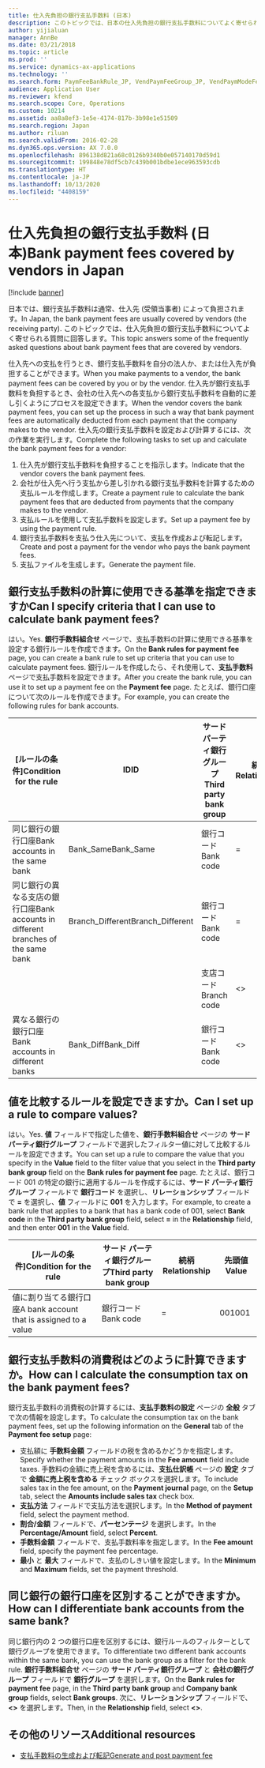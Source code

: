 ```yaml
---
title: 仕入先負担の銀行支払手数料 (日本)
description: このトピックでは、日本の仕入先負担の銀行支払手数料についてよく寄せられる質問に回答します。
author: yijialuan
manager: AnnBe
ms.date: 03/21/2018
ms.topic: article
ms.prod: ''
ms.service: dynamics-ax-applications
ms.technology: ''
ms.search.form: PaymFeeBankRule_JP, VendPaymFeeGroup_JP, VendPaymModeFee
audience: Application User
ms.reviewer: kfend
ms.search.scope: Core, Operations
ms.custom: 10214
ms.assetid: aa8a8ef3-1e5e-4174-817b-3b98e1e51509
ms.search.region: Japan
ms.author: riluan
ms.search.validFrom: 2016-02-28
ms.dyn365.ops.version: AX 7.0.0
ms.openlocfilehash: 896138d821a68c0126b9340b0e057140170d59d1
ms.sourcegitcommit: 199848e78df5cb7c439b001bdbe1ece963593cdb
ms.translationtype: HT
ms.contentlocale: ja-JP
ms.lasthandoff: 10/13/2020
ms.locfileid: "4408159"
---
```

# <a name="bank-payment-fees-covered-by-vendors-in-japan"></a><span data-ttu-id="9bb96-103">仕入先負担の銀行支払手数料 (日本)</span><span class="sxs-lookup"><span data-stu-id="9bb96-103">Bank payment fees covered by vendors in Japan</span></span>

[!include [banner](../includes/banner.md)]

<span data-ttu-id="9bb96-104">日本では、銀行支払手数料は通常、仕入先 (受領当事者) によって負担されます。</span><span class="sxs-lookup"><span data-stu-id="9bb96-104">In Japan, the bank payment fees are usually covered by vendors (the receiving party).</span></span> <span data-ttu-id="9bb96-105">このトピックでは、仕入先負担の銀行支払手数料についてよく寄せられる質問に回答します。</span><span class="sxs-lookup"><span data-stu-id="9bb96-105">This topic answers some of the frequently asked questions about bank payment fees that are covered by vendors.</span></span>

<span data-ttu-id="9bb96-106">仕入先への支払を行うとき、銀行支払手数料を自分の法人か、または仕入先が負担することができます。</span><span class="sxs-lookup"><span data-stu-id="9bb96-106">When you make payments to a vendor, the bank payment fees can be covered by you or by the vendor.</span></span> <span data-ttu-id="9bb96-107">仕入先が銀行支払手数料を負担するとき、会社の仕入先への各支払から銀行支払手数料を自動的に差し引くようにプロセスを設定できます。</span><span class="sxs-lookup"><span data-stu-id="9bb96-107">When the vendor covers the bank payment fees, you can set up the process in such a way that bank payment fees are automatically deducted from each payment that the company makes to the vendor.</span></span> <span data-ttu-id="9bb96-108">仕入先の銀行支払手数料を設定および計算するには、次の作業を実行します。</span><span class="sxs-lookup"><span data-stu-id="9bb96-108">Complete the following tasks to set up and calculate the bank payment fees for a vendor:</span></span>

1.  <span data-ttu-id="9bb96-109">仕入先が銀行支払手数料を負担することを指示します。</span><span class="sxs-lookup"><span data-stu-id="9bb96-109">Indicate that the vendor covers the bank payment fees.</span></span>
2.  <span data-ttu-id="9bb96-110">会社が仕入先へ行う支払から差し引かれる銀行支払手数料を計算するための支払ルールを作成します。</span><span class="sxs-lookup"><span data-stu-id="9bb96-110">Create a payment rule to calculate the bank payment fees that are deducted from payments that the company makes to the vendor.</span></span>
3.  <span data-ttu-id="9bb96-111">支払ルールを使用して支払手数料を設定します。</span><span class="sxs-lookup"><span data-stu-id="9bb96-111">Set up a payment fee by using the payment rule.</span></span>
4.  <span data-ttu-id="9bb96-112">銀行支払手数料を支払う仕入先について、支払を作成および転記します。</span><span class="sxs-lookup"><span data-stu-id="9bb96-112">Create and post a payment for the vendor who pays the bank payment fees.</span></span>
5.  <span data-ttu-id="9bb96-113">支払ファイルを生成します。</span><span class="sxs-lookup"><span data-stu-id="9bb96-113">Generate the payment file.</span></span>

## <a name="can-i-specify-criteria-that-i-can-use-to-calculate-bank-payment-fees"></a><span data-ttu-id="9bb96-114">銀行支払手数料の計算に使用できる基準を指定できますか</span><span class="sxs-lookup"><span data-stu-id="9bb96-114">Can I specify criteria that I can use to calculate bank payment fees?</span></span>
<span data-ttu-id="9bb96-115">はい。</span><span class="sxs-lookup"><span data-stu-id="9bb96-115">Yes.</span></span> <span data-ttu-id="9bb96-116">**銀行手数料組合せ** ページで、支払手数料の計算に使用できる基準を設定する銀行ルールを作成できます。</span><span class="sxs-lookup"><span data-stu-id="9bb96-116">On the **Bank rules for payment fee** page, you can create a bank rule to set up criteria that you can use to calculate payment fees.</span></span> <span data-ttu-id="9bb96-117">銀行ルールを作成したら、それ使用して、**支払手数料** ページで支払手数料を設定できます。</span><span class="sxs-lookup"><span data-stu-id="9bb96-117">After you create the bank rule, you can use it to set up a payment fee on the **Payment fee** page.</span></span> <span data-ttu-id="9bb96-118">たとえば、銀行口座について次のルールを作成できます。</span><span class="sxs-lookup"><span data-stu-id="9bb96-118">For example, you can create the following rules for bank accounts.</span></span>

| <span data-ttu-id="9bb96-119">[ルールの条件]</span><span class="sxs-lookup"><span data-stu-id="9bb96-119">Condition for the rule</span></span>                               | <span data-ttu-id="9bb96-120">ID</span><span class="sxs-lookup"><span data-stu-id="9bb96-120">ID</span></span>                | <span data-ttu-id="9bb96-121">サード パーティ銀行グループ</span><span class="sxs-lookup"><span data-stu-id="9bb96-121">Third party bank group</span></span> | <span data-ttu-id="9bb96-122">続柄</span><span class="sxs-lookup"><span data-stu-id="9bb96-122">Relationship</span></span> | <span data-ttu-id="9bb96-123">会社の銀行グループ</span><span class="sxs-lookup"><span data-stu-id="9bb96-123">Company bank group</span></span> |
|------------------------------------------------------|-------------------|------------------------|--------------|--------------------|
| <span data-ttu-id="9bb96-124">同じ銀行の銀行口座</span><span class="sxs-lookup"><span data-stu-id="9bb96-124">Bank accounts in the same bank</span></span>                       | <span data-ttu-id="9bb96-125">Bank\_Same</span><span class="sxs-lookup"><span data-stu-id="9bb96-125">Bank\_Same</span></span>        | <span data-ttu-id="9bb96-126">銀行コード</span><span class="sxs-lookup"><span data-stu-id="9bb96-126">Bank code</span></span>              | =            | <span data-ttu-id="9bb96-127">銀行コード</span><span class="sxs-lookup"><span data-stu-id="9bb96-127">Bank code</span></span>          |
| <span data-ttu-id="9bb96-128">同じ銀行の異なる支店の銀行口座</span><span class="sxs-lookup"><span data-stu-id="9bb96-128">Bank accounts in different branches of the same bank</span></span> | <span data-ttu-id="9bb96-129">Branch\_Different</span><span class="sxs-lookup"><span data-stu-id="9bb96-129">Branch\_Different</span></span> | <span data-ttu-id="9bb96-130">銀行コード</span><span class="sxs-lookup"><span data-stu-id="9bb96-130">Bank code</span></span>              | =            | <span data-ttu-id="9bb96-131">銀行コード</span><span class="sxs-lookup"><span data-stu-id="9bb96-131">Bank code</span></span>          |
|                                                      |                   | <span data-ttu-id="9bb96-132">支店コード</span><span class="sxs-lookup"><span data-stu-id="9bb96-132">Branch code</span></span>            | &lt;&gt;     | <span data-ttu-id="9bb96-133">支店コード</span><span class="sxs-lookup"><span data-stu-id="9bb96-133">Branch code</span></span>        |
| <span data-ttu-id="9bb96-134">異なる銀行の銀行口座</span><span class="sxs-lookup"><span data-stu-id="9bb96-134">Bank accounts in different banks</span></span>                     | <span data-ttu-id="9bb96-135">Bank\_Diff</span><span class="sxs-lookup"><span data-stu-id="9bb96-135">Bank\_Diff</span></span>        | <span data-ttu-id="9bb96-136">銀行コード</span><span class="sxs-lookup"><span data-stu-id="9bb96-136">Bank code</span></span>              | &lt;&gt;     | <span data-ttu-id="9bb96-137">銀行コード</span><span class="sxs-lookup"><span data-stu-id="9bb96-137">Bank code</span></span>          |

## <a name="can-i-set-up-a-rule-to-compare-values"></a><span data-ttu-id="9bb96-138">値を比較するルールを設定できますか。</span><span class="sxs-lookup"><span data-stu-id="9bb96-138">Can I set up a rule to compare values?</span></span>
<span data-ttu-id="9bb96-139">はい。</span><span class="sxs-lookup"><span data-stu-id="9bb96-139">Yes.</span></span> <span data-ttu-id="9bb96-140">**値** フィールドで指定した値を、**銀行手数料組合せ** ページの **サード パーティ銀行グループ** フィールドで選択したフィルター値に対して比較するルールを設定できます。</span><span class="sxs-lookup"><span data-stu-id="9bb96-140">You can set up a rule to compare the value that you specify in the **Value** field to the filter value that you select in the **Third party bank group** field on the **Bank rules for payment fee** page.</span></span> <span data-ttu-id="9bb96-141">たとえば、銀行コード 001 の特定の銀行に適用するルールを作成するには、**サード パーティ銀行グループ** フィールドで **銀行コード** を選択し、**リレーションシップ** フィールドで **=** を選択し、**値** フィールドに **001** を入力します。</span><span class="sxs-lookup"><span data-stu-id="9bb96-141">For example, to create a bank rule that applies to a bank that has a bank code of 001, select **Bank code** in the **Third party bank group** field, select **=** in the **Relationship** field, and then enter **001** in the **Value** field.</span></span>

| <span data-ttu-id="9bb96-142">[ルールの条件]</span><span class="sxs-lookup"><span data-stu-id="9bb96-142">Condition for the rule</span></span>                     | <span data-ttu-id="9bb96-143">サード パーティ銀行グループ</span><span class="sxs-lookup"><span data-stu-id="9bb96-143">Third party bank group</span></span> | <span data-ttu-id="9bb96-144">続柄</span><span class="sxs-lookup"><span data-stu-id="9bb96-144">Relationship</span></span> | <span data-ttu-id="9bb96-145">先頭値</span><span class="sxs-lookup"><span data-stu-id="9bb96-145">Value</span></span> |
|--------------------------------------------|------------------------|--------------|-------|
| <span data-ttu-id="9bb96-146">値に割り当てる銀行口座</span><span class="sxs-lookup"><span data-stu-id="9bb96-146">A bank account that is assigned to a value</span></span> | <span data-ttu-id="9bb96-147">銀行コード</span><span class="sxs-lookup"><span data-stu-id="9bb96-147">Bank code</span></span>              | =            | <span data-ttu-id="9bb96-148">001</span><span class="sxs-lookup"><span data-stu-id="9bb96-148">001</span></span>   |

## <a name="how-can-i-calculate-the-consumption-tax-on-the-bank-payment-fees"></a><span data-ttu-id="9bb96-149">銀行支払手数料の消費税はどのように計算できますか。</span><span class="sxs-lookup"><span data-stu-id="9bb96-149">How can I calculate the consumption tax on the bank payment fees?</span></span>
<span data-ttu-id="9bb96-150">銀行支払手数料の消費税の計算するには、**支払手数料の設定** ページの **全般** タブで次の情報を設定します。</span><span class="sxs-lookup"><span data-stu-id="9bb96-150">To calculate the consumption tax on the bank payment fees, set up the following information on the **General** tab of the **Payment fee setup** page:</span></span>

-   <span data-ttu-id="9bb96-151">支払額に **手数料金額** フィールドの税を含めるかどうかを指定します。</span><span class="sxs-lookup"><span data-stu-id="9bb96-151">Specify whether the payment amounts in the **Fee amount** field include taxes.</span></span> <span data-ttu-id="9bb96-152">手数料の金額に売上税を含めるには、**支払仕訳帳** ページの **設定** タブで **金額に売上税を含める** チェック ボックスを選択します。</span><span class="sxs-lookup"><span data-stu-id="9bb96-152">To include sales tax in the fee amount, on the **Payment journal** page, on the **Setup** tab, select the **Amounts include sales tax** check box.</span></span>
-   <span data-ttu-id="9bb96-153">**支払方法** フィールドで支払方法を選択します。</span><span class="sxs-lookup"><span data-stu-id="9bb96-153">In the **Method of payment** field, select the payment method.</span></span>
-   <span data-ttu-id="9bb96-154">**割合/金額** フィールドで、**パーセンテージ** を選択します。</span><span class="sxs-lookup"><span data-stu-id="9bb96-154">In the **Percentage/Amount** field, select **Percent**.</span></span>
-   <span data-ttu-id="9bb96-155">**手数料金額** フィールドで、支払手数料率を指定します。</span><span class="sxs-lookup"><span data-stu-id="9bb96-155">In the **Fee amount** field, specify the payment fee percentage.</span></span>
-   <span data-ttu-id="9bb96-156">**最小** と **最大** フィールドで、支払のしきい値を設定します。</span><span class="sxs-lookup"><span data-stu-id="9bb96-156">In the **Minimum** and **Maximum** fields, set the payment threshold.</span></span>

## <a name="how-can-i-differentiate-bank-accounts-from-the-same-bank"></a><span data-ttu-id="9bb96-157">同じ銀行の銀行口座を区別することができますか。</span><span class="sxs-lookup"><span data-stu-id="9bb96-157">How can I differentiate bank accounts from the same bank?</span></span>
<span data-ttu-id="9bb96-158">同じ銀行内の 2 つの銀行口座を区別するには、銀行ルールのフィルターとして銀行グループを使用できます。</span><span class="sxs-lookup"><span data-stu-id="9bb96-158">To differentiate two different bank accounts within the same bank, you can use the bank group as a filter for the bank rule.</span></span> <span data-ttu-id="9bb96-159">**銀行手数料組合せ** ページの **サード パーティ銀行グループ** と **会社の銀行グループ** フィールドで **銀行グループ** を選択します。</span><span class="sxs-lookup"><span data-stu-id="9bb96-159">On the **Bank rules for payment fee** page, in the **Third party bank group** and **Company bank group** fields, select **Bank groups**.</span></span> <span data-ttu-id="9bb96-160">次に、**リレーションシップ** フィールドで、**&lt;&gt;** を選択します。</span><span class="sxs-lookup"><span data-stu-id="9bb96-160">Then, in the **Relationship** field, select **&lt;&gt;**.</span></span>

## <a name="additional-resources"></a><span data-ttu-id="9bb96-161">その他のリソース</span><span class="sxs-lookup"><span data-stu-id="9bb96-161">Additional resources</span></span>
- [<span data-ttu-id="9bb96-162">支払手数料の生成および転記</span><span class="sxs-lookup"><span data-stu-id="9bb96-162">Generate and post payment fee</span></span>](./tasks/post-payment-fee.md)

